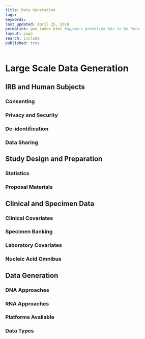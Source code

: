```yaml
---
title: Data Generation
tags:
keywords:
last_updated: April 25, 2018
permalink: gen_index.html #appears permalink has to be here
layout: page
search: include
published: true
---
```


# Large Scale Data Generation
## IRB and Human Subjects
### Consenting
### Privacy and Security
### De-identification
### Data Sharing
## Study Design and Preparation
### Statistics
### Proposal Materials
## Clinical and Specimen Data
### Clinical Covariates
### Specimen Banking
### Laboratory Covariates
### Nucleic Acid Omnibus
## Data Generation
### DNA Approaches
### RNA Approaches
### Platforms Available
### Data Types
